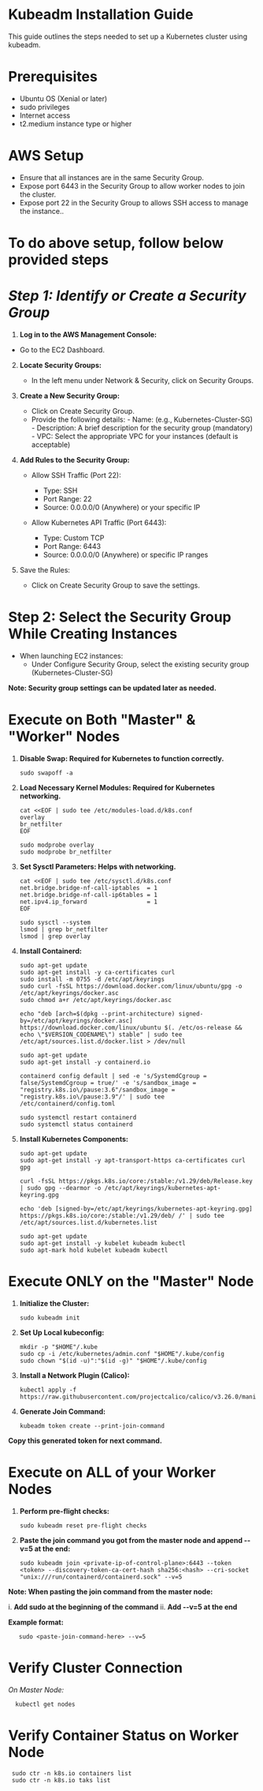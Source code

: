 # Kubeadm Installation Guide

This guide outlines the steps needed to set up a Kubernetes cluster using kubeadm.

# Prerequisites

- Ubuntu OS (Xenial or later)
- sudo privileges
- Internet access
- t2.medium instance type or higher

# AWS Setup

- Ensure that all instances are in the same Security Group.
- Expose port 6443 in the Security Group to allow worker nodes to join the cluster.
- Expose port 22 in the Security Group to allows SSH access to manage the instance..

# To do above setup, follow below provided steps


# *Step 1: Identify or Create a Security Group*

1. **Log in to the AWS Management Console:**
 - Go to the EC2 Dashboard.

2. **Locate Security Groups:**
   - In the left menu under Network & Security, click on Security Groups.

3. **Create a New Security Group:**
   - Click on Create Security Group.
   - Provide the following details:
         - Name: (e.g., Kubernetes-Cluster-SG)
         - Description: A brief description for the security group (mandatory)
         - VPC: Select the appropriate VPC for your instances (default is acceptable)

4. **Add Rules to the Security Group:**
   - Allow SSH Traffic (Port 22):
     - Type: SSH
     - Port Range: 22
     - Source: 0.0.0.0/0 (Anywhere) or your specific IP

    - Allow Kubernetes API Traffic (Port 6443):
      - Type: Custom TCP
      - Port Range: 6443
      - Source: 0.0.0.0/0 (Anywhere) or specific IP ranges

5. Save the Rules:
   - Click on Create Security Group to save the settings.

# Step 2: Select the Security Group While Creating Instances

- When launching EC2 instances:
   - Under Configure Security Group, select the existing security group (Kubernetes-Cluster-SG)

**Note: Security group settings can be updated later as needed.**


# Execute on Both "Master" & "Worker" Nodes

1. **Disable Swap: Required for Kubernetes to function correctly.**

       sudo swapoff -a
   
2. **Load Necessary Kernel Modules: Required for Kubernetes networking.**

       cat <<EOF | sudo tee /etc/modules-load.d/k8s.conf
       overlay
       br_netfilter
       EOF

       sudo modprobe overlay
       sudo modprobe br_netfilter

3. **Set Sysctl Parameters: Helps with networking.**

       cat <<EOF | sudo tee /etc/sysctl.d/k8s.conf
       net.bridge.bridge-nf-call-iptables  = 1
       net.bridge.bridge-nf-call-ip6tables = 1
       net.ipv4.ip_forward                 = 1
       EOF

       sudo sysctl --system
       lsmod | grep br_netfilter
       lsmod | grep overlay


4. **Install Containerd:**

       sudo apt-get update
       sudo apt-get install -y ca-certificates curl
       sudo install -m 0755 -d /etc/apt/keyrings
       sudo curl -fsSL https://download.docker.com/linux/ubuntu/gpg -o /etc/apt/keyrings/docker.asc
       sudo chmod a+r /etc/apt/keyrings/docker.asc

       echo "deb [arch=$(dpkg --print-architecture) signed-by=/etc/apt/keyrings/docker.asc] https://download.docker.com/linux/ubuntu $(. /etc/os-release && echo \"$VERSION_CODENAME\") stable" | sudo tee /etc/apt/sources.list.d/docker.list > /dev/null

       sudo apt-get update
       sudo apt-get install -y containerd.io

       containerd config default | sed -e 's/SystemdCgroup = false/SystemdCgroup = true/' -e 's/sandbox_image = "registry.k8s.io\/pause:3.6"/sandbox_image = "registry.k8s.io\/pause:3.9"/' | sudo tee /etc/containerd/config.toml

       sudo systemctl restart containerd
       sudo systemctl status containerd

5. **Install Kubernetes Components:**

       sudo apt-get update
       sudo apt-get install -y apt-transport-https ca-certificates curl gpg

       curl -fsSL https://pkgs.k8s.io/core:/stable:/v1.29/deb/Release.key | sudo gpg --dearmor -o /etc/apt/keyrings/kubernetes-apt-keyring.gpg

       echo 'deb [signed-by=/etc/apt/keyrings/kubernetes-apt-keyring.gpg] https://pkgs.k8s.io/core:/stable:/v1.29/deb/ /' | sudo tee /etc/apt/sources.list.d/kubernetes.list

       sudo apt-get update
       sudo apt-get install -y kubelet kubeadm kubectl
       sudo apt-mark hold kubelet kubeadm kubectl

# Execute ONLY on the "Master" Node

1. **Initialize the Cluster:**

       sudo kubeadm init
2. **Set Up Local kubeconfig:**

       mkdir -p "$HOME"/.kube
       sudo cp -i /etc/kubernetes/admin.conf "$HOME"/.kube/config
       sudo chown "$(id -u)":"$(id -g)" "$HOME"/.kube/config

3. **Install a Network Plugin (Calico):**

       kubectl apply -f https://raw.githubusercontent.com/projectcalico/calico/v3.26.0/manifests/calico.yaml

4. **Generate Join Command:**

       kubeadm token create --print-join-command

**Copy this generated token for next command.**



# Execute on ALL of your Worker Nodes

1. **Perform pre-flight checks:**

       sudo kubeadm reset pre-flight checks

2. **Paste the join command you got from the master node and append --v=5 at the end:**

       sudo kubeadm join <private-ip-of-control-plane>:6443 --token <token> --discovery-token-ca-cert-hash sha256:<hash> --cri-socket 
       "unix:///run/containerd/containerd.sock" --v=5

**Note: When pasting the join command from the master node:**

i. **Add sudo at the beginning of the command**
ii. **Add --v=5 at the end**

**Example format:**

       sudo <paste-join-command-here> --v=5

# Verify Cluster Connection

*On Master Node:*

      kubectl get nodes

# Verify Container Status on Worker Node

     sudo ctr -n k8s.io containers list
     sudo ctr -n k8s.io taks list

     
